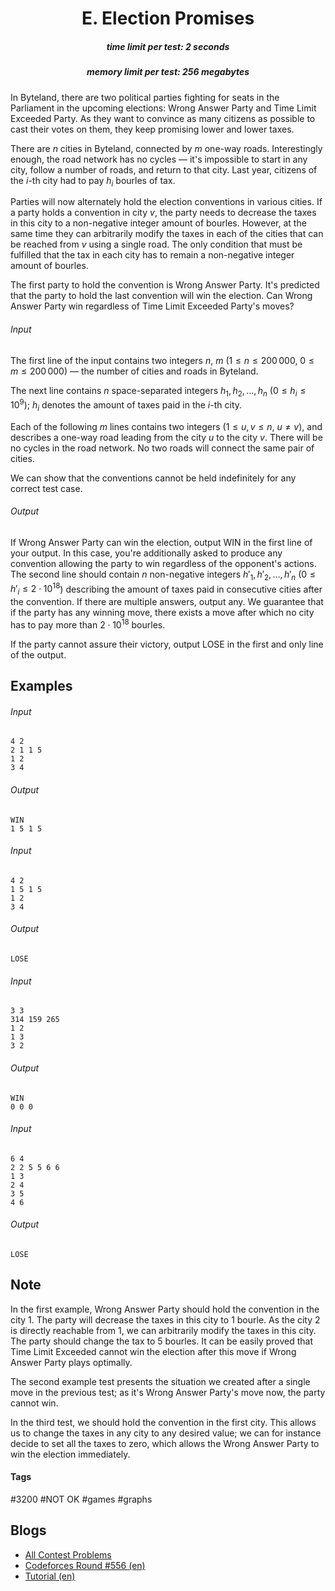 <h1 style='text-align: center;'> E. Election Promises</h1>

<h5 style='text-align: center;'>time limit per test: 2 seconds</h5>
<h5 style='text-align: center;'>memory limit per test: 256 megabytes</h5>

In Byteland, there are two political parties fighting for seats in the Parliament in the upcoming elections: Wrong Answer Party and Time Limit Exceeded Party. As they want to convince as many citizens as possible to cast their votes on them, they keep promising lower and lower taxes.

There are $n$ cities in Byteland, connected by $m$ one-way roads. Interestingly enough, the road network has no cycles — it's impossible to start in any city, follow a number of roads, and return to that city. Last year, citizens of the $i$-th city had to pay $h_i$ bourles of tax.

Parties will now alternately hold the election conventions in various cities. If a party holds a convention in city $v$, the party needs to decrease the taxes in this city to a non-negative integer amount of bourles. However, at the same time they can arbitrarily modify the taxes in each of the cities that can be reached from $v$ using a single road. The only condition that must be fulfilled that the tax in each city has to remain a non-negative integer amount of bourles.

The first party to hold the convention is Wrong Answer Party. It's predicted that the party to hold the last convention will win the election. Can Wrong Answer Party win regardless of Time Limit Exceeded Party's moves?

###### Input

The first line of the input contains two integers $n$, $m$ ($1 \leq n \leq 200\,000$, $0 \leq m \leq 200\,000$) — the number of cities and roads in Byteland.

The next line contains $n$ space-separated integers $h_1, h_2, \dots, h_n$ ($0 \leq h_i \leq 10^9$); $h_i$ denotes the amount of taxes paid in the $i$-th city.

Each of the following $m$ lines contains two integers ($1 \leq u, v \leq n$, $u \neq v$), and describes a one-way road leading from the city $u$ to the city $v$. There will be no cycles in the road network. No two roads will connect the same pair of cities.

We can show that the conventions cannot be held indefinitely for any correct test case.

###### Output

If Wrong Answer Party can win the election, output WIN in the first line of your output. In this case, you're additionally asked to produce any convention allowing the party to win regardless of the opponent's actions. The second line should contain $n$ non-negative integers $h'_1, h'_2, \dots, h'_n$ ($0 \leq h'_i \leq 2 \cdot 10^{18}$) describing the amount of taxes paid in consecutive cities after the convention. If there are multiple answers, output any. We guarantee that if the party has any winning move, there exists a move after which no city has to pay more than $2 \cdot 10^{18}$ bourles.

If the party cannot assure their victory, output LOSE in the first and only line of the output.

## Examples

###### Input


```text
4 2
2 1 1 5
1 2
3 4
```
###### Output


```text
WIN
1 5 1 5 
```
###### Input


```text
4 2
1 5 1 5
1 2
3 4
```
###### Output


```text
LOSE
```
###### Input


```text
3 3
314 159 265
1 2
1 3
3 2
```
###### Output


```text
WIN
0 0 0 
```
###### Input


```text
6 4
2 2 5 5 6 6
1 3
2 4
3 5
4 6
```
###### Output


```text
LOSE
```
## Note

In the first example, Wrong Answer Party should hold the convention in the city $1$. The party will decrease the taxes in this city to $1$ bourle. As the city $2$ is directly reachable from $1$, we can arbitrarily modify the taxes in this city. The party should change the tax to $5$ bourles. It can be easily proved that Time Limit Exceeded cannot win the election after this move if Wrong Answer Party plays optimally.

The second example test presents the situation we created after a single move in the previous test; as it's Wrong Answer Party's move now, the party cannot win.

In the third test, we should hold the convention in the first city. This allows us to change the taxes in any city to any desired value; we can for instance decide to set all the taxes to zero, which allows the Wrong Answer Party to win the election immediately.



#### Tags 

#3200 #NOT OK #games #graphs 

## Blogs
- [All Contest Problems](../Codeforces_Round_556_(Div._1).md)
- [Codeforces Round #556 (en)](../blogs/Codeforces_Round_556_(en).md)
- [Tutorial (en)](../blogs/Tutorial_(en).md)
